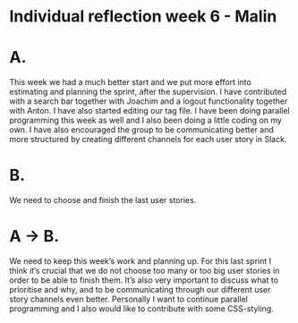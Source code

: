 ﻿# Individual reflection week 6 - Malin


# A. 
This week we had a much better start and we put more effort into estimating and planning the sprint, after the supervision. I have contributed with a search bar together with Joachim and a logout functionality together with Anton. I have also started editing our tag file. I have been doing parallel programming this week as well and I also been doing a little coding on my own. I have also encouraged the group to be communicating better and more structured by creating different channels for each user story in Slack. 


# B.
We need to choose and finish the last user stories.   


# A → B.
We need to keep this week’s work and planning up. For this last sprint I think it’s crucial that we do not choose too many or too big user stories in order to be able to finish them. It’s also very important to discuss what to prioritise and why, and to be communicating through our different user story channels even better. Personally I want to continue parallel programming and I also would like to contribute with some CSS-styling.

